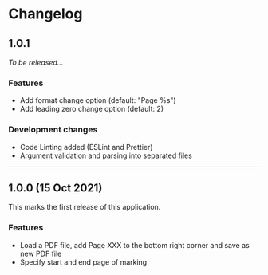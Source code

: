 # Changelog

## 1.0.1
*To be released...*

### Features
- Add format change option (default: "Page %s")
- Add leading zero change option (default: 2)

### Development changes
- Code Linting added (ESLint and Prettier)
- Argument validation and parsing into separated files

---

## 1.0.0 (15 Oct 2021)

This marks the first release of this application.

### Features
- Load a PDF file, add Page XXX to the bottom right corner and save as new PDF file
- Specify start and end page of marking
